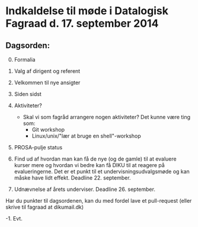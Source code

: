# Indkaldelse til møde i Datalogisk Fagraad d. 17. september 2014

## Dagsorden:

0. Formalia
  0. Valg af dirigent og referent

1. Velkommen til nye ansigter

2. Siden sidst

3. Aktiviteter?
     - Skal vi som fagråd arrangere nogen aktiviteter?
       Det kunne være ting som:
       - Git workshop
       - Linux/unix/"lær at bruge en shell"-workshop

4. PROSA-pulje status

5. Find ud af hvordan man kan få de nye (og de gamle) til at evaluere
kurser mere og hvordan vi bedre kan få DIKU til at reagere på
evalueringerne.  Det er et punkt til et undervisningsudvalgsmøde og
kan måske have lidt effekt.  Deadline 22. september.

6. Udnævnelse af årets underviser.  Deadline 26. september.


Har du punkter til dagsordenen, kan du med fordel lave et pull-request (eller
skrive til fagraad at dikumail.dk)

-1. Evt.
